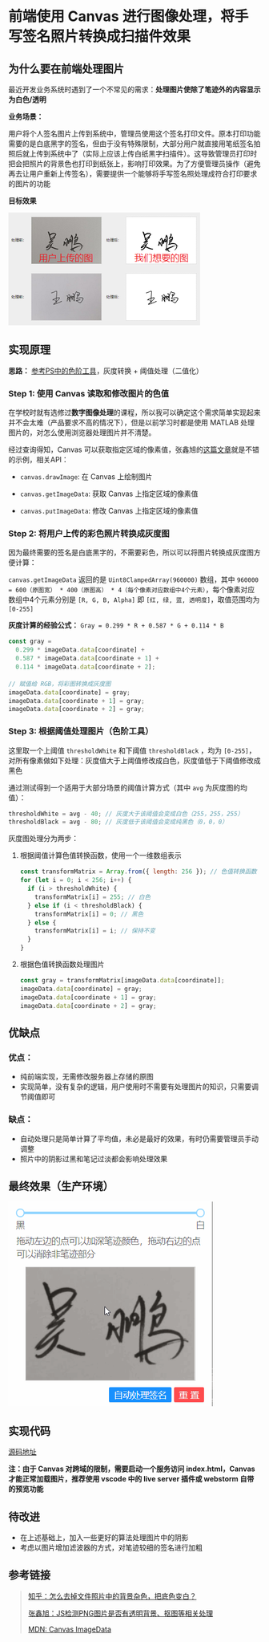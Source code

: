 # 前端使用 Canvas 进行图像处理，将手写签名照片转换成扫描件效果

## 为什么要在前端处理图片

最近开发业务系统时遇到了一个不常见的需求：**处理图片使除了笔迹外的内容显示为白色/透明**

**业务场景：**

用户将个人签名图片上传到系统中，管理员使用这个签名打印文件。原本打印功能需要的是白底黑字的签名，但由于没有特殊限制，大部分用户就直接用笔纸签名拍照后就上传到系统中了（实际上应该上传白纸黑字扫描件）。这导致管理员打印时把会把照片的背景色也打印到纸张上，影响打印效果。为了方便管理员操作（避免再去让用户重新上传签名），需要提供一个能够将手写签名照处理成符合打印要求的图片的功能

**目标效果**

![](./sample/target.png)

## 实现原理

**思路：** [参考PS中的色阶工具](https://www.zhihu.com/question/51786114/answer/127565209)，灰度转换 + 阈值处理（二值化）

### Step 1: 使用 Canvas 读取和修改图片的色值

在学校时就有选修过**数字图像处理**的课程，所以我可以确定这个需求简单实现起来并不会太难（产品要求不高的情况下），但是以前学习时都是使用 MATLAB 处理图片的，对怎么使用浏览器处理图片并不清楚。

经过查询得知，Canvas 可以获取指定区域的像素值，张鑫旭的[这篇文章](https://www.zhangxinxu.com/wordpress/2018/05/canvas-png-transparent-background-detect/)就是不错的示例，相关API：

- `canvas.drawImage`: 在 Canvas 上绘制图片

- `canvas.getImageData`: 获取 Canvas 上指定区域的像素值

- `canvas.putImageData`: 修改 Canvas 上指定区域的像素值

### Step 2: 将用户上传的彩色照片转换成灰度图

因为最终需要的签名是白底黑字的，不需要彩色，所以可以将图片转换成灰度图方便计算：

`canvas.getImageData` 返回的是 `Uint8ClampedArray(960000)` 数组，其中 `960000 = 600（原图宽） * 400（原图高） * 4（每个像素对应数组中4个元素）`，每个像素对应数组中4个元素分别是 `[R, G, B, Alpha]` 即 `[红, 绿, 蓝, 透明度]`，取值范围均为 `[0-255]`

**灰度计算的经验公式：** `Gray = 0.299 * R + 0.587 * G + 0.114 * B`

```javascript
const gray =
  0.299 * imageData.data[coordinate] +
  0.587 * imageData.data[coordinate + 1] +
  0.114 * imageData.data[coordinate + 2];

// 赋值给 RGB，将彩图转换成灰度图
imageData.data[coordinate] = gray;
imageData.data[coordinate + 1] = gray;
imageData.data[coordinate + 2] = gray;
```

### Step 3: 根据阈值处理图片（色阶工具）

这里取一个上阈值 `thresholdWhite` 和下阈值 `thresholdBlack` ，均为 `[0-255]`，对所有像素做如下处理：灰度值大于上阈值修改成白色，灰度值低于下阈值修改成黑色

通过测试得到一个适用于大部分场景的阈值计算方式（其中 `avg` 为灰度图的均值）：

```javascript
thresholdWhite = avg - 40; // 灰度大于该阈值会变成白色（255，255，255）
thresholdBlack = avg - 80; // 灰度低于该阈值会变成纯黑色（0，0，0）
```

灰度图处理分为两步：

1. 根据阈值计算色值转换函数，使用一个一维数组表示

    ```javascript
    const transformMatrix = Array.from({ length: 256 }); // 色值转换函数
    for (let i = 0; i < 256; i++) {
      if (i > thresholdWhite) {
        transformMatrix[i] = 255; // 白色
      } else if (i < thresholdBlack) {
        transformMatrix[i] = 0; // 黑色
      } else {
        transformMatrix[i] = i; // 保持不变
      }
    }
    ```

2. 根据色值转换函数处理图片

    ```javascript
    const gray = transformMatrix[imageData.data[coordinate]];
    imageData.data[coordinate] = gray;
    imageData.data[coordinate + 1] = gray;
    imageData.data[coordinate + 2] = gray;
    ```

## 优缺点

### 优点：

- 纯前端实现，无需修改服务器上存储的原图
- 实现简单，没有复杂的逻辑，用户使用时不需要有处理图片的知识，只需要调节阈值即可

### 缺点：

- 自动处理只是简单计算了平均值，未必是最好的效果，有时仍需要管理员手动调整
- 照片中的阴影过黑和笔记过淡都会影响处理效果

## 最终效果（生产环境）

![](./sample/prod.gif)

## 实现代码

[源码地址](https://github.com/WozHuang/try/tree/master/tryCanvas/processGray)

**注：由于 Canvas 对跨域的限制，需要启动一个服务访问 index.html，Canvas 才能正常加载图片，推荐使用 vscode 中的 live server 插件或 webstorm 自带的预览功能**

## 待改进

- 在上述基础上，加入一些更好的算法处理图片中的阴影
- 考虑以图片增加滤波器的方式，对笔迹较细的签名进行加粗

## 参考链接

> [知乎：怎么去掉文件照片中的背景杂色，把底色变白？](https://www.zhihu.com/question/51786114/answer/127565209)
>
> [张鑫旭：JS检测PNG图片是否有透明背景、抠图等相关处理](https://www.zhangxinxu.com/wordpress/2018/05/canvas-png-transparent-background-detect/)
>
> [MDN: Canvas ImageData](https://developer.mozilla.org/zh-CN/docs/Web/API/ImageData)